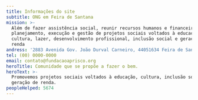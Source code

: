 ```yaml
---
title: Informações do site
subtitle: ONG em Feira de Santana
mission: >-
  Além de fazer assistência social, reunir recursos humanos e financeiros para o
  planejamento, execução e gestão de projetos sociais voltados à educação,
  cultura, lazer, desenvolvimento profissional, inclusão social e geração de
  renda
andress: '2883 Avenida Gov. João Durval Carneiro, 44051634 Feira de Santana'
tel: (00) 0000-0000
email: contato@fundacaoaprisco.org
heroTitle: Comunidade que se propõe a fazer o bem.
heroText: >-
  Promovemos projetos sociais voltados à educação, cultura, inclusão social e
  geração de renda.
peopleHelped: 5674
---
```


